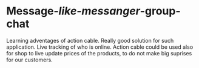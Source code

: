 # Message-*like-messanger*-group-chat

Learning adventages of action cable. Really good solution for such application. Live tracking of who is online. 
Action cable could be used also for shop to live update prices of the products, to do not make big suprises for our customers.
